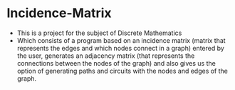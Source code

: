 # Incidence-Matrix
* This is a project for the subject of Discrete Mathematics
* Which consists of a program based on an incidence matrix (matrix that represents the edges and which nodes connect in a graph) entered by the user, generates an adjacency matrix (that represents the connections between the nodes of the graph) and also gives us the option of generating paths and circuits with the nodes and edges of the graph.
